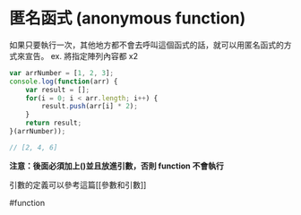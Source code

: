 # 匿名函式 (anonymous function)
如果只要執行一次，其他地方都不會去呼叫這個函式的話，就可以用匿名函式的方式來宣告。
ex. 將指定陣列內容都 x2
```js
var arrNumber = [1, 2, 3];
console.log(function(arr) {
	var result = [];
	for(i = 0; i < arr.length; i++) {
		result.push(arr[i] * 2);
	}
	return result;
}(arrNumber));

// [2, 4, 6]
```
**注意：後面必須加上()並且放進引數，否則 function 不會執行**

引數的定義可以參考這篇[[參數和引數]]

#function 

